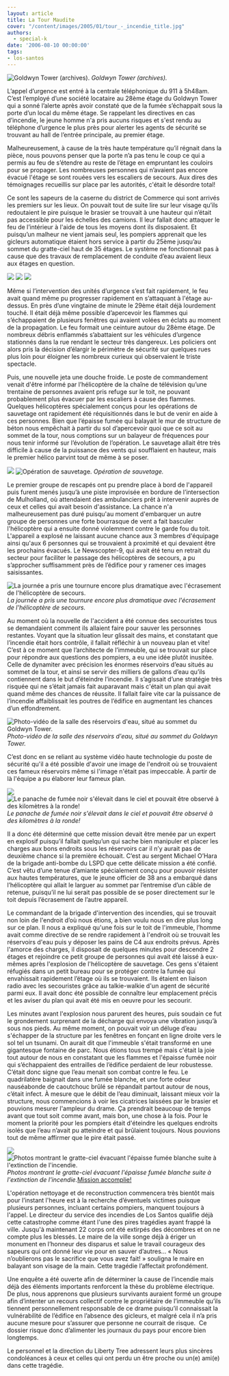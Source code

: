 ```yaml
---
layout: article
title: La Tour Maudite
cover: "/content/images/2005/01/tour_-_incendie_title.jpg"
authors:
  - special-k
date: '2006-08-10 00:00:00'
tags:
- los-santos
---
```


![Goldwyn Tower (archives).](/content/images/2005/01/tour_-_goldwyne_-_photo_archives.jpg)
_Goldwyn Tower (archives)._

L’appel d’urgence est entré à la centrale téléphonique du 911 à 5h48am. C’est l’employé d’une société locataire au 28ème étage du Goldwyn Tower qui a sonné l’alerte après avoir constaté que de la fumée s’échappait sous la porte d’un local du même étage. Se rappelant les directives en cas d’incendie, le jeune homme n'a pris aucuns risques et s'est rendu au téléphone d’urgence le plus près pour alerter les agents de sécurité se trouvant au hall de l’entrée principale, au premier étage.

Malheureusement, à cause de la très haute température qu’il régnait dans la pièce, nous pouvons penser que la porte n’a pas tenu le coup ce qui a permis au feu de s’étendre au reste de l’étage en empruntant les couloirs pour se propager. Les nombreuses personnes qui n’avaient pas encore évacué l'étage se sont rouées vers les escaliers de secours. Aux dires des témoignages recueillis sur place par les autorités, c'était le désordre total!

Ce sont les sapeurs de la caserne du district de Commerce qui sont arrivés les premiers sur les lieux. On pouvait tout de suite lire sur leur visage qu’ils redoutaient le pire puisque le brasier se trouvait à une hauteur qui n’était pas accessible pour les échelles des camions. Il leur fallait donc attaquer le feu de l’intérieur à l'aide de tous les moyens dont ils disposaient. Et puisqu’un malheur ne vient jamais seul, les pompiers apprenait que les gicleurs automatique étaient hors service à partir du 25ème jusqu’au sommet du gratte-ciel haut de 35 étages. Le système ne fonctionnait pas à cause que des travaux de remplacement de conduite d’eau avaient lieux aux étages en question.

![](/content/images/2005/01/tour_-_feu_-_title.jpg)
![](/content/images/2005/01/tour_-_debut_incendie.jpg)
![](/content/images/2005/01/tour_-_debris_sur_police.jpg)

Même si l’intervention des unités d’urgence s’est fait rapidement, le feu avait quand même pu progresser rapidement en s’attaquant à l'étage au-dessus. En près d’une vingtaine de minute le 29ème était déjà lourdement touché. Il était déjà même possible d’apercevoir les flammes qui s’échappaient de plusieurs fenêtres qui avaient volées en éclats au moment de la propagation. Le feu formait une ceinture autour du 28ème étage. De nombreux débris enflammés s’abattaient sur les véhicules d’urgence stationnés dans la rue rendant le secteur très dangereux. Les policiers ont alors pris la décision d’élargir le périmètre de sécurité sur quelques rues plus loin pour éloigner les nombreux curieux qui observaient le triste spectacle.

Puis, une nouvelle jeta une douche froide. Le poste de commandement venait d'être informé par l’hélicoptère de la chaîne de télévision qu’une trentaine de personnes avaient pris refuge sur le toit, ne pouvant probablement plus évacuer par les escaliers à cause des flammes. Quelques hélicoptères spécialement conçus pour les opérations de sauvetage ont rapidement été réquisitionnés dans le but de venir en aide à ces personnes. Bien que l’épaisse fumée qui balayait le mur de structure de béton nous empêchait à partir du sol d’apercevoir quoi que ce soit au sommet de la tour, nous comptions sur un balayeur de fréquences pour nous tenir informé sur l’évolution de l’opération. Le sauvetage allait être très difficile à cause de la puissance des vents qui soufflaient en hauteur, mais le premier hélico parvint tout de même à se poser.

![](/content/images/2005/01/tour_-_aerial_rescue.jpg)
![Opération de sauvetage.](/content/images/2005/01/tour_-_helico_evac_mulholland.jpg)
_Opération de sauvetage._

Le premier groupe de rescapés ont pu prendre place à bord de l'appareil puis furent menés jusqu’à une piste improvisée en bordure de l’intersection de Mulholland, où attendaient des ambulanciers prêt à intervenir auprès de ceux et celles qui avait besoin d'assistance. La chance n'a malheureusement pas duré puisqu'au moment d'embarquer un autre groupe de personnes une forte bourrasque de vent a fait basculer l'hélicoptère qui a ensuite donné violemment contre le garde fou du toit. L'appareil a explosé ne laissant aucune chance aux 3 membres d'équipage ainsi qu'aux 6 personnes qui se trouvaient à proximité et qui devaient être les prochains évacués. Le Newscopter-9, qui avait été tenu en retrait du secteur pour faciliter le passage des hélicoptères de secours, a pu s’approcher suffisamment près de l’édifice pour y ramener ces images saisissantes.

![La journée a pris une tournure encore plus dramatique avec l'écrasement de l'hélicoptère de secours.](/content/images/2005/01/tour_-_helipad_newscopter.jpg)
_La journée a pris une tournure encore plus dramatique avec l'écrasement de l'hélicoptère de secours._

Au moment où la nouvelle de l'accident a été connue des secouristes tous se demandaient comment ils allaient faire pour sauver les personnes restantes. Voyant que la situation leur glissait des mains, et constatant que l’incendie était hors contrôle, il fallait réfléchir à un nouveau plan et vite! C’est à ce moment que l’architecte de l’immeuble, qui se trouvait sur place pour répondre aux questions des pompiers, a eu une idée plutôt inusitée. Celle de dynamiter avec précision les énormes réservoirs d’eau situés au sommet de la tour, et ainsi se servir des milliers de gallons d’eau qu’ils contiennent dans le but d’éteindre l’incendie. Il s’agissait d’une stratégie très risquée qui ne s’était jamais fait auparavant mais c'était un plan qui avait quand même des chances de réussite. Il fallait faire vite car la puissance de l’incendie affaiblissait les poutres de l’édifice en augmentant les chances d’un effondrement.

![Photo-vidéo de la salle des réservoirs d'eau, situé au sommet du Goldwyn Tower.](/content/images/2005/01/tour_-_reservoirs_eau.jpg)
_Photo-vidéo de la salle des réservoirs d'eau, situé au sommet du Goldwyn Tower._

C’est donc en se reliant au système vidéo haute technologie du poste de sécurité qu'il a été possible d'avoir une image de l'endroit où se trouvaient ces fameux réservoirs même si l'image n'était pas impeccable. À partir de là l'équipe a pu élaborer leur fameux plan.

![](/content/images/2005/01/tour_-_feu_matin.jpg)
![Le panache de fumée noir s'élevait dans le ciel et pouvait être observé à des kilomètres à la ronde!](/content/images/2005/01/tour_-_pompiers_en_alerte.jpg)
_Le panache de fumée noir s'élevait dans le ciel et pouvait être observé à des kilomètres à la ronde!_

Il a donc été déterminé que cette mission devait être menée par un expert en explosif puisqu’il fallait quelqu’un qui sache bien manipuler et placer les charges aux bons endroits sous les réservoirs car il n’y aurait pas de deuxième chance si la première échouait. C’est au sergent Michael O’Hara de la brigade anti-bombe du LSPD que cette délicate mission a été confié. C’est vêtu d’une tenue d’amiante spécialement conçu pour pouvoir résister aux hautes températures, que le jeune officier de 38 ans a embarqué dans l’hélicoptère qui allait le larguer au sommet par l’entremise d’un câble de retenue, puisqu’il ne lui serait pas possible de se poser directement sur le toit depuis l’écrasement de l’autre appareil.

Le commandant de la brigade d'intervention des incendies, qui se trouvait non loin de l'endroit d’où nous étions, a bien voulu nous en dire plus long sur ce plan. Il nous a expliqué qu'une fois sur le toit de l'immeuble, l’homme avait comme directive de se rendre rapidement à l'endroit où se trouvait les réservoirs d'eau puis y déposer les pains de C4 aux endroits prévus. Après l'amorce des charges, il disposait de quelques minutes pour descendre 2 étages et rejoindre ce petit groupe de personnes qui avait été laissé à eux-mêmes après l'explosion de l'hélicoptère de sauvetage. Ces gens s'étaient réfugiés dans un petit bureau pour se protéger contre la fumée qui envahissait rapidement l’étage où ils se trouvaient. Ils étaient en liaison radio avec les secouristes grâce au talkie-walkie d'un agent de sécurité parmi eux. Il avait donc été possible de connaître leur emplacement précis et les aviser du plan qui avait été mis en oeuvre pour les secourir.

Les minutes avant l'explosion nous parurent des heures, puis soudain ce fut le grondement surprenant de la décharge qui envoya une vibration jusqu’à sous nos pieds. Au même moment, on pouvait voir un déluge d’eau s'échapper de la structure par les fenêtres en fonçant en ligne droite vers le sol tel un tsunami. On aurait dit que l'immeuble s'était transformé en une gigantesque fontaine de parc. Nous étions tous trempé mais c'était la joie tout autour de nous en constatant que les flammes et l'épaisse fumée noir qui s’échappaient des entrailles de l’édifice perdaient de leur robustesse. C’était donc signe que l’eau menait son combat contre le feu. Le quadrilatère baignait dans une fumée blanche, et une forte odeur nauséabonde de caoutchouc brûlé se répandait partout autour de nous, c’était infect. À mesure que le débit de l’eau diminuait, laissant mieux voir la structure, nous commencions à voir les cicatrices laissées par le brasier et pouvions mesurer l'ampleur du drame. Ça prendrait beaucoup de temps avant que tout soit comme avant, mais bon, une chose à la fois. Pour le moment la priorité pour les pompiers était d'éteindre les quelques endroits isolés que l’eau n’avait pu atteindre et qui brûlaient toujours. Nous pouvions tout de même affirmer que le pire était passé.

![](/content/images/2005/01/tour_-_fin_incendie_-_fumee.jpg)
![Photos montrant le gratte-ciel évacuant l'épaisse fumée blanche suite à l'extinction de l'incendie.](/content/images/2005/01/tour_-_vue_du_bas.jpg)
_Photos montrant le gratte-ciel évacuant l'épaisse fumée blanche suite à l'extinction de l'incendie._[Mission accomplie!](/content/images/2005/01/tour_-_fin_incendie_-_newscopter.jpg)

L'opération nettoyage et de reconstruction commencera très bientôt mais pour l’instant l'heure est à la recherche d’éventuels victimes puisque plusieurs personnes, incluant certains pompiers, manquent toujours à l'appel. Le directeur du service des incendies de Los Santos qualifie déjà cette catastrophe comme étant l'une des pires tragédies ayant frappé la ville. Jusqu'à maintenant 22 corps ont été extirpés des décombres et on ne compte plus les blessés. Le maire de la ville songe déjà à ériger un monument en l’honneur des disparus et salue le travail courageux des sapeurs qui ont donné leur vie pour en sauver d’autres... « Nous n’oublierons pas le sacrifice que vous avez fait! » souligna le maire en balayant son visage de la main. Cette tragédie l’affectait profondément.

Une enquête a été ouverte afin de déterminer la cause de l’incendie mais déjà des éléments importants renforcent la thèse du problème électrique. De plus, nous apprenons que plusieurs survivants auraient formé un groupe afin d’intenter un recours collectif contre le propriétaire de l’immeuble qu’ils tiennent personnellement responsable de ce drame puisqu’il connaissait la vulnérabilité de l’édifice en l’absence des gicleurs, et malgré cela il n’a pris aucune mesure pour s’assurer que personne ne courrait de risque. &nbsp;Ce dossier risque donc d’alimenter les journaux du pays pour encore bien longtemps.

Le personnel et la direction du Liberty Tree adressent leurs plus sincères condoléances à ceux et celles qui ont perdu un être proche ou un(e) ami(e) dans cette tragédie.